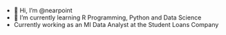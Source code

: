 - 👋 Hi, I’m @nearpoint
- 🌱 I’m currently learning R Programming, Python and Data Science
- Currently working as an MI Data Analyst at the Student Loans Company 

<!---
nearpoint/nearpoint is a ✨ special ✨ repository because its `README.md` (this file) appears on your GitHub profile.
You can click the Preview link to take a look at your changes.
--->
